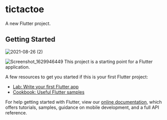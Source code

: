 # tictactoe

A new Flutter project.

## Getting Started
![2021-08-26 (2)](https://user-images.githubusercontent.com/68785353/130893723-e5a25aca-64e1-4efc-bdcb-c50db5f57a77.png)

![Screenshot_1629946449](https://user-images.githubusercontent.com/68785353/130892990-f120147a-124b-4ec1-afe3-d07382625170.png)
This project is a starting point for a Flutter application.

A few resources to get you started if this is your first Flutter project:

- [Lab: Write your first Flutter app](https://flutter.dev/docs/get-started/codelab)
- [Cookbook: Useful Flutter samples](https://flutter.dev/docs/cookbook)

For help getting started with Flutter, view our
[online documentation](https://flutter.dev/docs), which offers tutorials,
samples, guidance on mobile development, and a full API reference.
